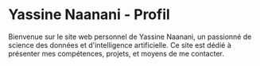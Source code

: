 
# Yassine Naanani - Profil

Bienvenue sur le site web personnel de Yassine Naanani, un passionné de science des données et d'intelligence artificielle. Ce site est dédié à présenter mes compétences, projets, et moyens de me contacter. 
